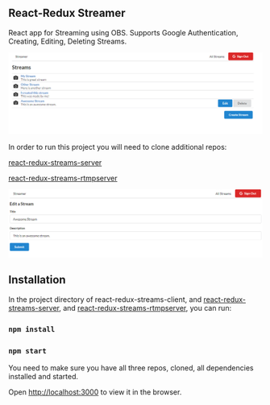## React-Redux Streamer

React app for Streaming using OBS. Supports Google Authentication, Creating, Editing, Deleting Streams.

![Screenshot 1](https://github.com/andreysaf/react-redux-streams-client/raw/master/screenshots/screen1.PNG)

In order to run this project you will need to clone additional repos:

[react-redux-streams-server](https://github.com/andreysaf/react-redux-streams-server)


[react-redux-streams-rtmpserver](https://github.com/andreysaf/react-redux-streams-rtmpserver)

![Screenshot 2](https://github.com/andreysaf/react-redux-streams-client/raw/master/screenshots/screen2.PNG)

## Installation

In the project directory of react-redux-streams-client, and [react-redux-streams-server](https://github.com/andreysaf/react-redux-streams-server), and [react-redux-streams-rtmpserver](https://github.com/andreysaf/react-redux-streams-rtmpserver), you can run:

### `npm install`

### `npm start`

You need to make sure you have all three repos, cloned, all dependencies installed and started.

Open [http://localhost:3000](http://localhost:3000) to view it in the browser.


